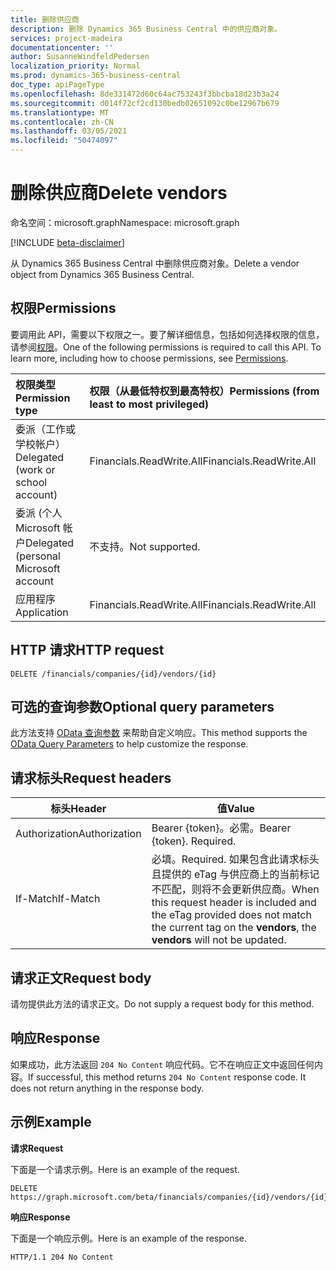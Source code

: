 ```yaml
---
title: 删除供应商
description: 删除 Dynamics 365 Business Central 中的供应商对象。
services: project-madeira
documentationcenter: ''
author: SusanneWindfeldPedersen
localization_priority: Normal
ms.prod: dynamics-365-business-central
doc_type: apiPageType
ms.openlocfilehash: 8de331472d60c64ac753243f3bbcba18d23b3a24
ms.sourcegitcommit: d014f72cf2cd130bedb02651092c0be12967b679
ms.translationtype: MT
ms.contentlocale: zh-CN
ms.lasthandoff: 03/05/2021
ms.locfileid: "50474097"
---
```

# <a name="delete-vendors"></a><span data-ttu-id="5a90f-103">删除供应商</span><span class="sxs-lookup"><span data-stu-id="5a90f-103">Delete vendors</span></span>

<span data-ttu-id="5a90f-104">命名空间：microsoft.graph</span><span class="sxs-lookup"><span data-stu-id="5a90f-104">Namespace: microsoft.graph</span></span>

[!INCLUDE [beta-disclaimer](../../includes/beta-disclaimer.md)]

<span data-ttu-id="5a90f-105">从 Dynamics 365 Business Central 中删除供应商对象。</span><span class="sxs-lookup"><span data-stu-id="5a90f-105">Delete a vendor object from Dynamics 365 Business Central.</span></span>

## <a name="permissions"></a><span data-ttu-id="5a90f-106">权限</span><span class="sxs-lookup"><span data-stu-id="5a90f-106">Permissions</span></span>
<span data-ttu-id="5a90f-p101">要调用此 API，需要以下权限之一。要了解详细信息，包括如何选择权限的信息，请参阅[权限](/graph/permissions-reference)。</span><span class="sxs-lookup"><span data-stu-id="5a90f-p101">One of the following permissions is required to call this API. To learn more, including how to choose permissions, see [Permissions](/graph/permissions-reference).</span></span>

|<span data-ttu-id="5a90f-109">权限类型</span><span class="sxs-lookup"><span data-stu-id="5a90f-109">Permission type</span></span> |<span data-ttu-id="5a90f-110">权限（从最低特权到最高特权）</span><span class="sxs-lookup"><span data-stu-id="5a90f-110">Permissions (from least to most privileged)</span></span>|
|:---------------|:------------------------------------------|
|<span data-ttu-id="5a90f-111">委派（工作或学校帐户）</span><span class="sxs-lookup"><span data-stu-id="5a90f-111">Delegated (work or school account)</span></span>|<span data-ttu-id="5a90f-112">Financials.ReadWrite.All</span><span class="sxs-lookup"><span data-stu-id="5a90f-112">Financials.ReadWrite.All</span></span> |
|<span data-ttu-id="5a90f-113">委派 (个人 Microsoft 帐户</span><span class="sxs-lookup"><span data-stu-id="5a90f-113">Delegated (personal Microsoft account</span></span>|<span data-ttu-id="5a90f-114">不支持。</span><span class="sxs-lookup"><span data-stu-id="5a90f-114">Not supported.</span></span>|
|<span data-ttu-id="5a90f-115">应用程序</span><span class="sxs-lookup"><span data-stu-id="5a90f-115">Application</span></span>|<span data-ttu-id="5a90f-116">Financials.ReadWrite.All</span><span class="sxs-lookup"><span data-stu-id="5a90f-116">Financials.ReadWrite.All</span></span>|

## <a name="http-request"></a><span data-ttu-id="5a90f-117">HTTP 请求</span><span class="sxs-lookup"><span data-stu-id="5a90f-117">HTTP request</span></span>
```
DELETE /financials/companies/{id}/vendors/{id}
```

## <a name="optional-query-parameters"></a><span data-ttu-id="5a90f-118">可选的查询参数</span><span class="sxs-lookup"><span data-stu-id="5a90f-118">Optional query parameters</span></span>
<span data-ttu-id="5a90f-119">此方法支持 [OData 查询参数](/graph/query-parameters) 来帮助自定义响应。</span><span class="sxs-lookup"><span data-stu-id="5a90f-119">This method supports the [OData Query Parameters](/graph/query-parameters) to help customize the response.</span></span>

## <a name="request-headers"></a><span data-ttu-id="5a90f-120">请求标头</span><span class="sxs-lookup"><span data-stu-id="5a90f-120">Request headers</span></span>
|<span data-ttu-id="5a90f-121">标头</span><span class="sxs-lookup"><span data-stu-id="5a90f-121">Header</span></span>|<span data-ttu-id="5a90f-122">值</span><span class="sxs-lookup"><span data-stu-id="5a90f-122">Value</span></span>|
|------|-----|
|<span data-ttu-id="5a90f-123">Authorization</span><span class="sxs-lookup"><span data-stu-id="5a90f-123">Authorization</span></span>  |<span data-ttu-id="5a90f-p102">Bearer {token}。必需。</span><span class="sxs-lookup"><span data-stu-id="5a90f-p102">Bearer {token}. Required.</span></span> |
|<span data-ttu-id="5a90f-126">If-Match</span><span class="sxs-lookup"><span data-stu-id="5a90f-126">If-Match</span></span>       |<span data-ttu-id="5a90f-127">必填。</span><span class="sxs-lookup"><span data-stu-id="5a90f-127">Required.</span></span> <span data-ttu-id="5a90f-128">如果包含此请求标头且提供的 eTag 与供应商上的当前标记不匹配，则将不会更新供应商。</span><span class="sxs-lookup"><span data-stu-id="5a90f-128">When this request header is included and the eTag provided does not match the current tag on the **vendors**, the **vendors** will not be updated.</span></span> |

## <a name="request-body"></a><span data-ttu-id="5a90f-129">请求正文</span><span class="sxs-lookup"><span data-stu-id="5a90f-129">Request body</span></span>
<span data-ttu-id="5a90f-130">请勿提供此方法的请求正文。</span><span class="sxs-lookup"><span data-stu-id="5a90f-130">Do not supply a request body for this method.</span></span>

## <a name="response"></a><span data-ttu-id="5a90f-131">响应</span><span class="sxs-lookup"><span data-stu-id="5a90f-131">Response</span></span>
<span data-ttu-id="5a90f-p104">如果成功，此方法返回 ```204 No Content``` 响应代码。它不在响应正文中返回任何内容。</span><span class="sxs-lookup"><span data-stu-id="5a90f-p104">If successful, this method returns ```204 No Content``` response code. It does not return anything in the response body.</span></span>

## <a name="example"></a><span data-ttu-id="5a90f-134">示例</span><span class="sxs-lookup"><span data-stu-id="5a90f-134">Example</span></span>

<span data-ttu-id="5a90f-135">**请求**</span><span class="sxs-lookup"><span data-stu-id="5a90f-135">**Request**</span></span>

<span data-ttu-id="5a90f-136">下面是一个请求示例。</span><span class="sxs-lookup"><span data-stu-id="5a90f-136">Here is an example of the request.</span></span>

```http
DELETE https://graph.microsoft.com/beta/financials/companies/{id}/vendors/{id}
```

<span data-ttu-id="5a90f-137">**响应**</span><span class="sxs-lookup"><span data-stu-id="5a90f-137">**Response**</span></span> 

<span data-ttu-id="5a90f-138">下面是一个响应示例。</span><span class="sxs-lookup"><span data-stu-id="5a90f-138">Here is an example of the response.</span></span> 

```http
HTTP/1.1 204 No Content
```


